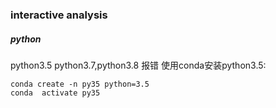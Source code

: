 
### interactive analysis 

##### python 
  python3.5
  python3.7,python3.8 报错
  使用conda安装python3.5: 
  ```
  conda create -n py35 python=3.5 
  conda  activate py35
  ```

